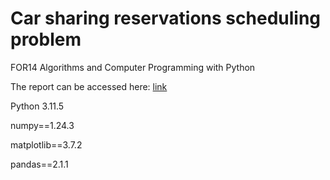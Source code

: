 # Car sharing reservations scheduling problem
FOR14 Algorithms and Computer Programming with Python

The report can be accessed here: [link](https://filefora.no/dokumenter/detaljer/for14-to-ars-erfaring-som-proff-softwareutvikler-perfekt-a-besvarelse)


Python 3.11.5

numpy==1.24.3

matplotlib==3.7.2 

pandas==2.1.1 
